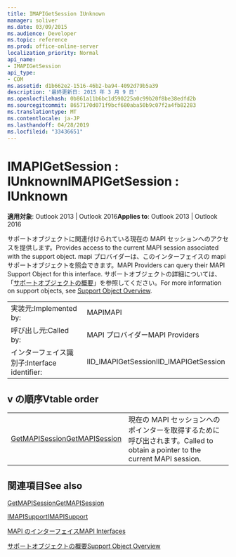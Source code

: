 ```yaml
---
title: IMAPIGetSession IUnknown
manager: soliver
ms.date: 03/09/2015
ms.audience: Developer
ms.topic: reference
ms.prod: office-online-server
localization_priority: Normal
api_name:
- IMAPIGetSession
api_type:
- COM
ms.assetid: d1b662e2-1516-46b2-ba94-4092d79b5a39
description: '最終更新日: 2015 年 3 月 9 日'
ms.openlocfilehash: 0b861a11b6bc1d590225a0c99b20f8be38edfd2b
ms.sourcegitcommit: 8657170d071f9bcf680aba50b9c07f2a4fb82283
ms.translationtype: MT
ms.contentlocale: ja-JP
ms.lasthandoff: 04/28/2019
ms.locfileid: "33436651"
---
```

# <a name="imapigetsession--iunknown"></a><span data-ttu-id="b637e-103">IMAPIGetSession : IUnknown</span><span class="sxs-lookup"><span data-stu-id="b637e-103">IMAPIGetSession : IUnknown</span></span>

  
  
<span data-ttu-id="b637e-104">**適用対象**: Outlook 2013 | Outlook 2016</span><span class="sxs-lookup"><span data-stu-id="b637e-104">**Applies to**: Outlook 2013 | Outlook 2016</span></span> 
  
<span data-ttu-id="b637e-105">サポートオブジェクトに関連付けられている現在の MAPI セッションへのアクセスを提供します。</span><span class="sxs-lookup"><span data-stu-id="b637e-105">Provides access to the current MAPI session associated with the support object.</span></span> <span data-ttu-id="b637e-106">mapi プロバイダーは、このインターフェイスの mapi サポートオブジェクトを照会できます。</span><span class="sxs-lookup"><span data-stu-id="b637e-106">MAPI Providers can query their MAPI Support Object for this interface.</span></span> <span data-ttu-id="b637e-107">サポートオブジェクトの詳細については、「[サポートオブジェクトの概要](support-object-overview.md)」を参照してください。</span><span class="sxs-lookup"><span data-stu-id="b637e-107">For more information on support objects, see [Support Object Overview](support-object-overview.md).</span></span>
  
|||
|:-----|:-----|
|<span data-ttu-id="b637e-108">実装元:</span><span class="sxs-lookup"><span data-stu-id="b637e-108">Implemented by:</span></span>  <br/> |<span data-ttu-id="b637e-109">MAPI</span><span class="sxs-lookup"><span data-stu-id="b637e-109">MAPI</span></span>  <br/> |
|<span data-ttu-id="b637e-110">呼び出し元:</span><span class="sxs-lookup"><span data-stu-id="b637e-110">Called by:</span></span>  <br/> |<span data-ttu-id="b637e-111">MAPI プロバイダー</span><span class="sxs-lookup"><span data-stu-id="b637e-111">MAPI Providers</span></span>  <br/> |
|<span data-ttu-id="b637e-112">インターフェイス識別子:</span><span class="sxs-lookup"><span data-stu-id="b637e-112">Interface identifier:</span></span>  <br/> |<span data-ttu-id="b637e-113">IID_IMAPIGetSession</span><span class="sxs-lookup"><span data-stu-id="b637e-113">IID_IMAPIGetSession</span></span>  <br/> |
   
## <a name="vtable-order"></a><span data-ttu-id="b637e-114">v の順序</span><span class="sxs-lookup"><span data-stu-id="b637e-114">Vtable order</span></span>

|||
|:-----|:-----|
|[<span data-ttu-id="b637e-115">GetMAPISession</span><span class="sxs-lookup"><span data-stu-id="b637e-115">GetMAPISession</span></span>](imapigetsession-getmapisession.md) <br/> |<span data-ttu-id="b637e-116">現在の MAPI セッションへのポインターを取得するために呼び出されます。</span><span class="sxs-lookup"><span data-stu-id="b637e-116">Called to obtain a pointer to the current MAPI session.</span></span>  <br/> |
   
## <a name="see-also"></a><span data-ttu-id="b637e-117">関連項目</span><span class="sxs-lookup"><span data-stu-id="b637e-117">See also</span></span>



[<span data-ttu-id="b637e-118">GetMAPISession</span><span class="sxs-lookup"><span data-stu-id="b637e-118">GetMAPISession</span></span>](imapigetsession-getmapisession.md)
  
[<span data-ttu-id="b637e-119">IMAPISupport</span><span class="sxs-lookup"><span data-stu-id="b637e-119">IMAPISupport</span></span>](imapisupportiunknown.md)


[<span data-ttu-id="b637e-120">MAPI のインターフェイス</span><span class="sxs-lookup"><span data-stu-id="b637e-120">MAPI Interfaces</span></span>](mapi-interfaces.md)
  
[<span data-ttu-id="b637e-121">サポートオブジェクトの概要</span><span class="sxs-lookup"><span data-stu-id="b637e-121">Support Object Overview</span></span>](support-object-overview.md)

